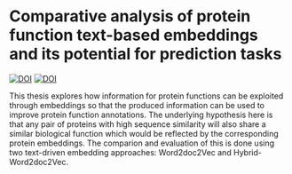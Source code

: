 # Comparative analysis of protein function text-based embeddings and its potential for prediction tasks

[![DOI](https://zenodo.org/badge/DOI/10.5281/zenodo.7781870.svg)](https://doi.org/10.5281/zenodo.7781870)
[![DOI](https://zenodo.org/badge/DOI/10.5281/zenodo.7793384.svg)](https://doi.org/10.5281/zenodo.7793384)

This thesis explores how information for protein functions can be exploited through embeddings so that the produced information can be used to improve protein function annotations. The underlying hypothesis here is that any pair of proteins with high sequence similarity will also share a similar biological function which would be reflected by the corresponding protein embeddings. The comparion and evaluation of this is done using two text-driven embedding approaches: Word2doc2Vec and Hybrid-Word2doc2Vec.
